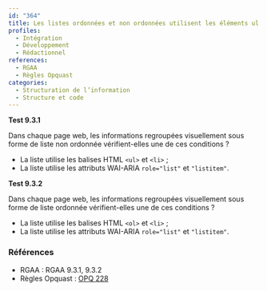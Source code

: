 ```yaml
---
id: "364"
title: Les listes ordonnées et non ordonnées utilisent les éléments ul ou ol, li, ou les rôles aria équivalents
profiles:
  - Intégration
  - Développement
  - Rédactionnel
references:
  - RGAA
  - Règles Opquast
categories:
  - Structuration de l’information
  - Structure et code
---
```


**Test 9.3.1**

Dans chaque page web, les informations regroupées visuellement sous forme de liste non ordonnée vérifient-elles une de ces conditions ?

* La liste utilise les balises HTML `<ul>` et `<li>` ;
* La liste utilise les attributs WAI-ARIA `role="list"` et `"listitem"`.

**Test 9.3.2**

Dans chaque page web, les informations regroupées visuellement sous forme de liste ordonnée vérifient-elles une de ces conditions ?

* La liste utilise les balises HTML `<ol>` et `<li>` ;
* La liste utilise les attributs WAI-ARIA `role="list"` et `"listitem"`.



### Références

* RGAA : RGAA 9.3.1, 9.3.2
* Règles Opquast : [OPQ 228](https://checklists.opquast.com/fr/assurance-qualite-web/les-elements-visuellement-presentes-sous-forme-de-liste-sont-balises-de-facon-appropriee-dans-le-code-source)

